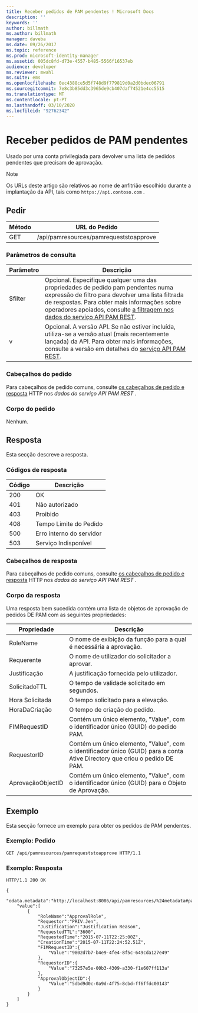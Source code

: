 ```yaml
---
title: Receber pedidos de PAM pendentes ! Microsoft Docs
description: ''
keywords: ''
author: billmath
ms.author: billmath
manager: daveba
ms.date: 09/26/2017
ms.topic: reference
ms.prod: microsoft-identity-manager
ms.assetid: 005dc8fd-d73e-4557-b485-5566f16537eb
audience: developer
ms.reviewer: mwahl
ms.suite: ems
ms.openlocfilehash: 0ec4388ce5d5f748d9f779819d0a2d0bdec06791
ms.sourcegitcommit: 7e8c3b85dd3c3965de9cb407daf74521e4cc5515
ms.translationtype: MT
ms.contentlocale: pt-PT
ms.lasthandoff: 03/10/2020
ms.locfileid: "92762342"
---
```

# <a name="get-pending-pam-requests"></a>Receber pedidos de PAM pendentes
Usado por uma conta privilegiada para devolver uma lista de pedidos pendentes que precisam de aprovação.

>[!NOTE]
>Os URLs deste artigo são relativos ao nome de anfitrião escolhido durante a implantação da API, tais como `https://api.contoso.com` .

## <a name="request"></a>Pedir

Método  |URL do Pedido  
---------|---------
GET     |/api/pamresources/pamrequeststoapprove

### <a name="query-parameters"></a>Parâmetros de consulta

Parâmetro | Descrição
----------|--------------
$filter | Opcional. Especifique qualquer uma das propriedades de pedido pam pendentes numa expressão de filtro para devolver uma lista filtrada de respostas. Para obter mais informações sobre operadores apoiados, consulte [a filtragem nos dados do serviço API PAM REST](privileged-access-management-rest-api-service-details.md#filtering).
v | Opcional. A versão API. Se não estiver incluída, utiliza-se a versão atual (mais recentemente lançada) da API. Para obter mais informações, consulte a versão em detalhes do [serviço API PAM REST](privileged-access-management-rest-api-service-details.md#versioning).

### <a name="request-headers"></a>Cabeçalhos do pedido
Para cabeçalhos de pedido comuns, consulte [os cabeçalhos de pedido e resposta](privileged-access-management-rest-api-service-details.md#http-request-and-response-headers) HTTP nos *dados do serviço API PAM REST* .

### <a name="request-body"></a>Corpo do pedido
Nenhum.

## <a name="response"></a>Resposta
Esta secção descreve a resposta.

### <a name="response-codes"></a>Códigos de resposta

Código  |Descrição  
---------|---------
200 | OK
401 | Não autorizado
403 | Proibido
408 | Tempo Limite do Pedido   
500 | Erro interno do servidor
503 | Serviço Indisponível

### <a name="response-headers"></a>Cabeçalhos de resposta
Para cabeçalhos de pedido comuns, consulte [os cabeçalhos de pedido e resposta](privileged-access-management-rest-api-service-details.md#http-request-and-response-headers) HTTP nos *dados do serviço API PAM REST* .

### <a name="response-body"></a>Corpo da resposta
Uma resposta bem sucedida contém uma lista de objetos de aprovação de pedidos DE PAM com as seguintes propriedades:

Propriedade | Descrição
---------|-------------
RoleName | O nome de exibição da função para a qual é necessária a aprovação.
Requerente | O nome de utilizador do solicitador a aprovar.
Justificação | A justificação fornecida pelo utilizador.
SolicitadoTTL | O tempo de validade solicitado em segundos.
Hora Solicitada | O tempo solicitado para a elevação.
HoraDaCriação | O tempo de criação do pedido.
FIMRequestID | Contém um único elemento, "Value", com o identificador único (GUID) do pedido PAM.
RequestorID | Contém um único elemento, "Value", com o identificador único (GUID) para a conta Ative Directory que criou o pedido DE PAM.
AprovaçãoObjectID | Contém um único elemento, "Value", com o identificador único (GUID) para o Objeto de Aprovação.

## <a name="example"></a>Exemplo
Esta secção fornece um exemplo para obter os pedidos de PAM pendentes.

### <a name="example-request"></a>Exemplo: Pedido

```
GET /api/pamresources/pamrequeststoapprove HTTP/1.1
```

### <a name="example-response"></a>Exemplo: Resposta

```
HTTP/1.1 200 OK

{
    "odata.metadata":"http://localhost:8086/api/pamresources/%24metadata#pamrequeststoapprove",
    "value":[
        {
            "RoleName":"ApprovalRole",
            "Requestor":"PRIV.Jen",
            "Justification":"Justification Reason",
            "RequestedTTL":"3600",
            "RequestedTime":"2015-07-11T22:25:00Z",
            "CreationTime":"2015-07-11T22:24:52.51Z",
            "FIMRequestID":{
                "Value":"9802d7b7-b4e9-4fe4-8f5c-649cda127e49"
            },
            "RequestorID":{
                "Value":"73257e5e-00b3-4309-a330-f1e607ff113a"
            },
            "ApprovalObjectID":{
                "Value":"5dbd9d0c-0a9d-4f75-8cbd-ff6ffdc00143"
            }
        }
    ]
}
```       
